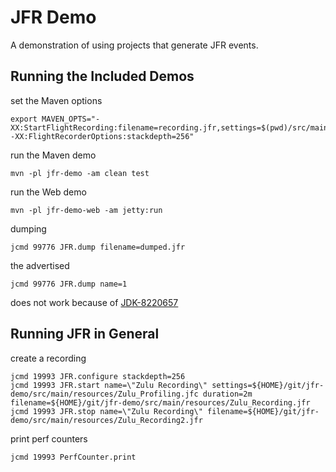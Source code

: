 # JFR Demo

A demonstration of using projects that generate JFR events.

## Running the Included Demos


set the Maven options

```
export MAVEN_OPTS="-XX:StartFlightRecording:filename=recording.jfr,settings=$(pwd)/src/main/resources/Zulu_Profiling.jfc -XX:FlightRecorderOptions:stackdepth=256"
```

run the Maven demo

```
mvn -pl jfr-demo -am clean test
```

run the Web demo

```
mvn -pl jfr-demo-web -am jetty:run
```

dumping

```
jcmd 99776 JFR.dump filename=dumped.jfr
```

the advertised

```
jcmd 99776 JFR.dump name=1
```

does not work because of [JDK-8220657](https://bugs.openjdk.java.net/browse/JDK-8220657)


## Running JFR in General

create a recording

```
jcmd 19993 JFR.configure stackdepth=256
jcmd 19993 JFR.start name=\"Zulu Recording\" settings=${HOME}/git/jfr-demo/src/main/resources/Zulu_Profiling.jfc duration=2m filename=${HOME}/git/jfr-demo/src/main/resources/Zulu_Recording.jfr
jcmd 19993 JFR.stop name=\"Zulu Recording\" filename=${HOME}/git/jfr-demo/src/main/resources/Zulu_Recording2.jfr
```

print perf counters

```
jcmd 19993 PerfCounter.print
```

